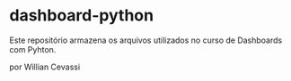 # dashboard-python

Este repositório armazena os arquivos utilizados no curso de Dashboards com Pyhton.

por Willian Cevassi
